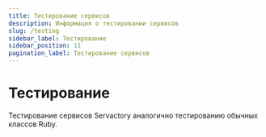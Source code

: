 ```yaml
---
title: Тестирование сервисов
description: Информация о тестировании сервисов
slug: /testing
sidebar_label: Тестирование
sidebar_position: 11
pagination_label: Тестирование сервисов
---
```


# Тестирование

Тестирование сервисов Servactory аналогично тестированию обычных классов Ruby.
